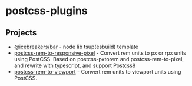 # postcss-plugins

## Projects

- [@icebreakers/bar](packages/bar) - node lib tsup(esbuild) template
- [postcss-rem-to-responsive-pixel](packages/postcss-rem-to-responsive-pixel) - Convert rem units to px or rpx units using PostCSS. Based on postcss-pxtorem and postcss-rem-to-pixel, and rewrite with typescript, and support Postcss8
- [postcss-rem-to-viewport](packages/postcss-rem-to-viewport) - Convert rem units to viewport units using PostCSS.
